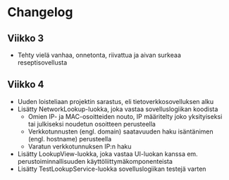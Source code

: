 # Changelog

## Viikko 3

- Tehty vielä vanhaa, onnetonta, riivattua ja aivan surkeaa reseptisovellusta

## Viikko 4

- Uuden loisteliaan projektin sarastus, eli tietoverkkosovelluksen alku
- Lisätty NetworkLookup-luokka, joka vastaa sovelluslogiikan koodista
  - Omien IP- ja MAC-osoitteiden nouto, IP määritelty joko yksityiseksi tai julkiseksi noudetun osoitteen perusteella
  - Verkkotunnusten (engl. domain) saatavuuden haku isäntänimen (engl. hostname) perusteella
  - Varatun verkkotunnuksen IP:n haku
- Lisätty LookupView-luokka, joka vastaa UI-luokan kanssa em. perustoiminnallisuuden käyttöliittymäkomponenteista
- Lisätty TestLookupService-luokka sovelluslogiikan testejä varten